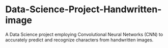 # Data-Science-Project-Handwritten-image
A Data Science project employing Convolutional Neural Networks (CNN) to accurately predict and recognize characters from handwritten images.
